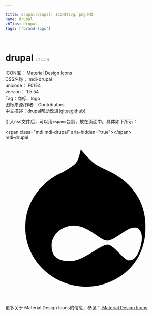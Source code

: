 ```yaml
---

title: drupal(drupal) ICON转svg、png下载
name: drupal
zhTips: drupal
tags: ["brand-logo"]

---
```


# drupal  <small style="font-size: 60%;font-weight: 100">drupal</small>


<div class="detail-page">
<p>
<span>
ICON库：
<span class="badge-secondary badge">Material Design Icons</span> 
</span>
<br/>
<span>
CSS名称：
<span class="badge-secondary badge">mdi-drupal</span> 
</span>
<br/>
<span>
unicode：
<span class="badge-secondary badge">F01E4</span> 
<copy-btn content='F01E4' btn-title=""></copy-btn>
<copy-btn :content='String.fromCodePoint(parseInt("F01E4", 16))' btn-title="复制U"></copy-btn>
</span>
<br/>
<span>
version：
<span class="badge-secondary badge">1.5.54</span> 
</span><br/><span>Tag：<span class="badge-light badge"><router-link to="/tags/brand-logo.html">商标、logo</router-link></span></span>
<br/>
<span>图标来源/作者：<span class="badge-light badge">Contributors</span></span> 
<br/>
<span class="zh-detail">中文描述：<span class="badge-primary badge">drupal</span><span class="help-link"><span>帮助改进</span>(<a href="https://gitee.com/liuwave/icon-helper/edit/master/json/material/drupal.json" target="_blank" rel="noopener noreferrer">gitee</a><a href="https://github.com/liuwave/icon-helper/edit/master/json/material/drupal.json" target="_blank" rel="noopener noreferrer">github</a></span>)</span><br/>
</p>
</div>
<div class="alert alert-dark">
  <i class="mdi mdi-drupal mdi-48px"></i>
  <i class="mdi mdi-drupal mdi-36px"></i>
  <i class="mdi mdi-drupal mdi-24px"></i>
  <i class="mdi mdi-drupal mdi-18px"></i>
</div>
<div>
  <p>引入css文件后，可以用<code>&lt;span&gt;</code>包裹，放在页面中。具体如下所示：    
  </p>
  <div class="alert alert-primary" style="font-size: 14px">
    &lt;span class="mdi mdi-drupal" aria-hidden="true"&gt;&lt;/span&gt;
    <copy-btn content='<span class="mdi mdi-drupal" aria-hidden="true"></span>'></copy-btn>
  </div>
  <div class="alert alert-secondary">
    <i class="mdi mdi-drupal"
    style="font-size: 24px"
    aria-hidden="true"></i> mdi-drupal
    <copy-btn content="mdi-drupal" btn-title="复制图标名称"></copy-btn>
  </div>
</div>
<div id="svg" class="svg-wrap">
<svg xmlns="http://www.w3.org/2000/svg" viewBox="0 0 24 24"><path d="M20.47,14.65C20.47,15.29 20.25,16.36 19.83,17.1C19.4,17.85 19.08,18.06 18.44,18.06C17.7,17.95 16.31,15.82 15.36,15.72C14.18,15.72 11.73,18.17 9.71,18.17C8.54,18.17 8.11,17.95 7.79,17.74C7.15,17.31 6.94,16.67 6.94,15.82C6.94,14.22 8.43,12.84 10.24,12.84C12.59,12.84 14.18,15.18 15.36,15.08C16.31,15.08 18.23,13.16 19.19,13.16C20.15,12.95 20.47,14 20.47,14.65M16.63,5.28C15.57,4.64 14.61,4.32 13.54,3.68C12.91,3.25 12.05,2.3 11.31,1.44C11,2.83 10.78,3.36 10.24,3.79C9.18,4.53 8.64,4.85 7.69,5.28C6.94,5.7 3,8.05 3,13.16C3,18.27 7.37,22 12.05,22C16.85,22 21,18.5 21,13.27C21.21,8.05 17.27,5.7 16.63,5.28Z" /></svg>
</div>
<detail full-name='mdi-drupal'></detail>
    
<div><p>更多关于 Material Design Icons的信息，参见：<a target="_blank" href="https://iconhelper.cn/material.html"> Material Design Icons</a>
</p></div>
